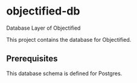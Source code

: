 # objectified-db

Database Layer of Objectified

This project contains the database for Objectified.

## Prerequisites

This database schema is defined for Postgres.

